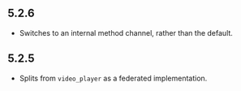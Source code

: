 ## 5.2.6

* Switches to an internal method channel, rather than the default.

## 5.2.5

* Splits from `video_player` as a federated implementation.

